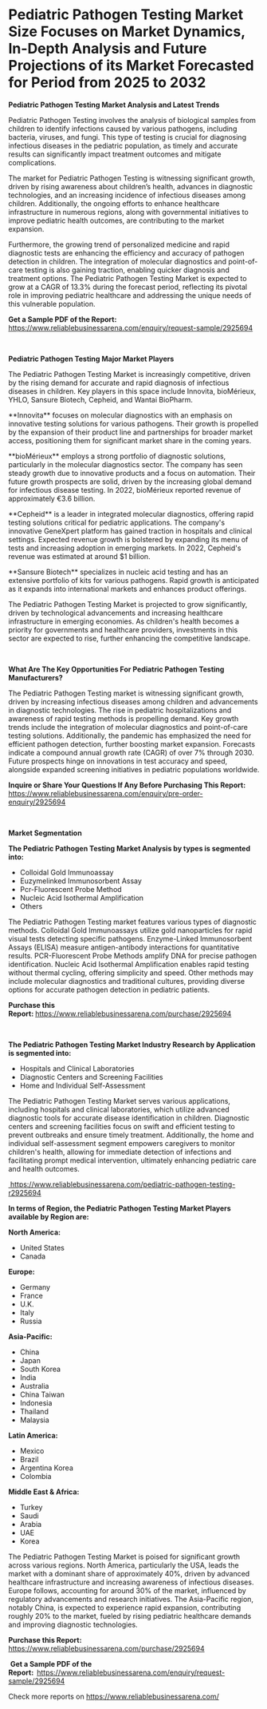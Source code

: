 <p><h1>Pediatric Pathogen Testing Market Size Focuses on Market Dynamics, In-Depth Analysis and Future Projections of its Market Forecasted for Period from 2025 to 2032</h1></p><p><strong>Pediatric Pathogen Testing Market Analysis and Latest Trends</strong></p>
<p><p>Pediatric Pathogen Testing involves the analysis of biological samples from children to identify infections caused by various pathogens, including bacteria, viruses, and fungi. This type of testing is crucial for diagnosing infectious diseases in the pediatric population, as timely and accurate results can significantly impact treatment outcomes and mitigate complications. </p><p>The market for Pediatric Pathogen Testing is witnessing significant growth, driven by rising awareness about children’s health, advances in diagnostic technologies, and an increasing incidence of infectious diseases among children. Additionally, the ongoing efforts to enhance healthcare infrastructure in numerous regions, along with governmental initiatives to improve pediatric health outcomes, are contributing to the market expansion.</p><p>Furthermore, the growing trend of personalized medicine and rapid diagnostic tests are enhancing the efficiency and accuracy of pathogen detection in children. The integration of molecular diagnostics and point-of-care testing is also gaining traction, enabling quicker diagnosis and treatment options. The Pediatric Pathogen Testing Market is expected to grow at a CAGR of 13.3% during the forecast period, reflecting its pivotal role in improving pediatric healthcare and addressing the unique needs of this vulnerable population.</p></p>
<p><strong>Get a Sample PDF of the Report:&nbsp;</strong> <a href="https://www.reliablebusinessarena.com/enquiry/request-sample/2925694?utm_campaign=3118&utm_medium=2&utm_source=Github&utm_content=ia&utm_term=12032025&utm_id=pediatric-pathogen-testing">https://www.reliablebusinessarena.com/enquiry/request-sample/2925694</a></p>
<p>&nbsp;</p>
<p><strong>Pediatric Pathogen Testing Major Market Players</strong></p>
<p><p>The Pediatric Pathogen Testing Market is increasingly competitive, driven by the rising demand for accurate and rapid diagnosis of infectious diseases in children. Key players in this space include Innovita, bioMérieux, YHLO, Sansure Biotech, Cepheid, and Wantai BioPharm. </p><p>**Innovita** focuses on molecular diagnostics with an emphasis on innovative testing solutions for various pathogens. Their growth is propelled by the expansion of their product line and partnerships for broader market access, positioning them for significant market share in the coming years.</p><p>**bioMérieux** employs a strong portfolio of diagnostic solutions, particularly in the molecular diagnostics sector. The company has seen steady growth due to innovative products and a focus on automation. Their future growth prospects are solid, driven by the increasing global demand for infectious disease testing. In 2022, bioMérieux reported revenue of approximately €3.6 billion.</p><p>**Cepheid** is a leader in integrated molecular diagnostics, offering rapid testing solutions critical for pediatric applications. The company's innovative GeneXpert platform has gained traction in hospitals and clinical settings. Expected revenue growth is bolstered by expanding its menu of tests and increasing adoption in emerging markets. In 2022, Cepheid's revenue was estimated at around $1 billion.</p><p>**Sansure Biotech** specializes in nucleic acid testing and has an extensive portfolio of kits for various pathogens. Rapid growth is anticipated as it expands into international markets and enhances product offerings.</p><p>The Pediatric Pathogen Testing Market is projected to grow significantly, driven by technological advancements and increasing healthcare infrastructure in emerging economies. As children's health becomes a priority for governments and healthcare providers, investments in this sector are expected to rise, further enhancing the competitive landscape.</p></p>
<p>&nbsp;</p>
<p><strong>What Are The Key Opportunities For Pediatric Pathogen Testing Manufacturers?</strong></p>
<p><p>The Pediatric Pathogen Testing market is witnessing significant growth, driven by increasing infectious diseases among children and advancements in diagnostic technologies. The rise in pediatric hospitalizations and awareness of rapid testing methods is propelling demand. Key growth trends include the integration of molecular diagnostics and point-of-care testing solutions. Additionally, the pandemic has emphasized the need for efficient pathogen detection, further boosting market expansion. Forecasts indicate a compound annual growth rate (CAGR) of over 7% through 2030. Future prospects hinge on innovations in test accuracy and speed, alongside expanded screening initiatives in pediatric populations worldwide.</p></p>
<p><strong>Inquire or Share Your Questions If Any Before Purchasing This Report:</strong> <a href="https://www.reliablebusinessarena.com/enquiry/pre-order-enquiry/2925694?utm_campaign=3118&utm_medium=2&utm_source=Github&utm_content=ia&utm_term=12032025&utm_id=pediatric-pathogen-testing">https://www.reliablebusinessarena.com/enquiry/pre-order-enquiry/2925694</a></p>
<p>&nbsp;</p>
<p><strong>Market Segmentation</strong></p>
<p><strong>The Pediatric Pathogen Testing Market Analysis by types is segmented into:</strong></p>
<p><ul><li>Colloidal Gold Immunoassay</li><li>Euzymelinked Immunosorbent Assay</li><li>Pcr-Fluorescent Probe Method</li><li>Nucleic Acid Isothermal Amplification</li><li>Others</li></ul></p>
<p><p>The Pediatric Pathogen Testing market features various types of diagnostic methods. Colloidal Gold Immunoassays utilize gold nanoparticles for rapid visual tests detecting specific pathogens. Enzyme-Linked Immunosorbent Assays (ELISA) measure antigen-antibody interactions for quantitative results. PCR-Fluorescent Probe Methods amplify DNA for precise pathogen identification. Nucleic Acid Isothermal Amplification enables rapid testing without thermal cycling, offering simplicity and speed. Other methods may include molecular diagnostics and traditional cultures, providing diverse options for accurate pathogen detection in pediatric patients.</p></p>
<p><strong>Purchase this Report:&nbsp;</strong><a href="https://www.reliablebusinessarena.com/purchase/2925694?utm_campaign=3118&utm_medium=2&utm_source=Github&utm_content=ia&utm_term=12032025&utm_id=pediatric-pathogen-testing">https://www.reliablebusinessarena.com/purchase/2925694</a></p>
<p>&nbsp;</p>
<p><strong>The Pediatric Pathogen Testing Market Industry Research by Application is segmented into:</strong></p>
<p><ul><li>Hospitals and Clinical Laboratories</li><li>Diagnostic Centers and Screening Facilities</li><li>Home and Individual Self-Assessment</li></ul></p>
<p><p>The Pediatric Pathogen Testing Market serves various applications, including hospitals and clinical laboratories, which utilize advanced diagnostic tools for accurate disease identification in children. Diagnostic centers and screening facilities focus on swift and efficient testing to prevent outbreaks and ensure timely treatment. Additionally, the home and individual self-assessment segment empowers caregivers to monitor children's health, allowing for immediate detection of infections and facilitating prompt medical intervention, ultimately enhancing pediatric care and health outcomes.</p></p>
<p><a href="https://www.reliablebusinessarena.com/pediatric-pathogen-testing-r2925694?utm_campaign=3118&utm_medium=2&utm_source=Github&utm_content=ia&utm_term=12032025&utm_id=pediatric-pathogen-testing">&nbsp;https://www.reliablebusinessarena.com/pediatric-pathogen-testing-r2925694</a></p>
<p><strong>In terms of Region, the Pediatric Pathogen Testing Market Players available by Region are:</strong></p>
<p>
    <p> <strong> North America: </strong>
        <ul>
            <li>United States</li>
            <li>Canada</li>
        </ul>
        </p> 
    <p> <strong> Europe: </strong>
        <ul>
            <li>Germany</li>
            <li>France</li>
            <li>U.K.</li>
            <li>Italy</li>
            <li>Russia</li>
        </ul>
        </p> 
    <p> <strong> Asia-Pacific: </strong>
        <ul>
            <li>China</li>
            <li>Japan</li>
            <li>South Korea</li>
            <li>India</li>
            <li>Australia</li>
            <li>China Taiwan</li>
            <li>Indonesia</li>
            <li>Thailand</li>
            <li>Malaysia</li>
        </ul>
        </p> 
    <p> <strong> Latin America: </strong>
        <ul>
            <li>Mexico</li>
            <li>Brazil</li>
            <li>Argentina Korea</li>
            <li>Colombia</li>
        </ul>
        </p> 
    <p> <strong> Middle East & Africa: </strong>
        <ul>
            <li>Turkey</li>
            <li>Saudi</li>
            <li>Arabia</li>
            <li>UAE</li>
            <li>Korea</li>
        </ul>
    </p>
    </p>
<p><p>The Pediatric Pathogen Testing Market is poised for significant growth across various regions. North America, particularly the USA, leads the market with a dominant share of approximately 40%, driven by advanced healthcare infrastructure and increasing awareness of infectious diseases. Europe follows, accounting for around 30% of the market, influenced by regulatory advancements and research initiatives. The Asia-Pacific region, notably China, is expected to experience rapid expansion, contributing roughly 20% to the market, fueled by rising pediatric healthcare demands and improving diagnostic technologies.</p></p>
<p><strong>Purchase this Report: </strong><a href="https://www.reliablebusinessarena.com/purchase/2925694?utm_campaign=3118&utm_medium=2&utm_source=Github&utm_content=ia&utm_term=12032025&utm_id=pediatric-pathogen-testing">https://www.reliablebusinessarena.com/purchase/2925694</a></p>
<p>&nbsp;<strong>Get a Sample PDF of the Report:&nbsp;&nbsp;</strong><a href="https://www.reliablebusinessarena.com/enquiry/request-sample/2925694?utm_campaign=3118&utm_medium=2&utm_source=Github&utm_content=ia&utm_term=12032025&utm_id=pediatric-pathogen-testing">https://www.reliablebusinessarena.com/enquiry/request-sample/2925694</a></p>
<p><strong></strong></p>
<p>Check more reports on <a href="https://www.reliablebusinessarena.com/?utm_campaign=3118&utm_medium=2&utm_source=Github&utm_content=ia&utm_term=12032025&utm_id=pediatric-pathogen-testing">https://www.reliablebusinessarena.com/</a></p>
